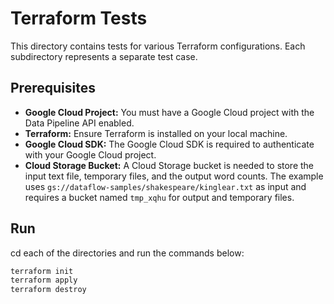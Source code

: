 # Terraform Tests

This directory contains tests for various Terraform configurations.  Each subdirectory represents a separate test case.

## Prerequisites

* **Google Cloud Project:** You must have a Google Cloud project with the Data Pipeline API enabled.
* **Terraform:** Ensure Terraform is installed on your local machine.
* **Google Cloud SDK:** The Google Cloud SDK is required to authenticate with your Google Cloud project.
* **Cloud Storage Bucket:**  A Cloud Storage bucket is needed to store the input text file, temporary files, and the output word counts.  The example uses `gs://dataflow-samples/shakespeare/kinglear.txt` as input and requires a bucket named `tmp_xqhu` for output and temporary files.

## Run

cd each of the  directories and run the commands below:

```bash
terraform init
terraform apply
terraform destroy
```
